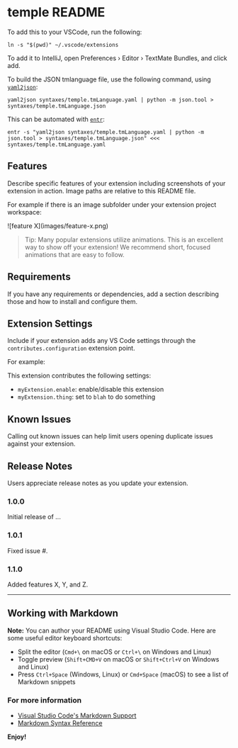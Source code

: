 # temple README

To add this to your VSCode, run the following:

    ln -s "$(pwd)" ~/.vscode/extensions

To add it to IntelliJ, open Preferences › Editor › TextMate Bundles, and click add.

To build the JSON tmlanguage file, use the following command, using [`yaml2json`](https://www.npmjs.com/package/yaml2json):

    yaml2json syntaxes/temple.tmLanguage.yaml | python -m json.tool > syntaxes/temple.tmLanguage.json

This can be automated with [`entr`](http://eradman.com/entrproject/):

    entr -s "yaml2json syntaxes/temple.tmLanguage.yaml | python -m json.tool > syntaxes/temple.tmLanguage.json" <<< syntaxes/temple.tmLanguage.yaml

## Features

Describe specific features of your extension including screenshots of your extension in action. Image paths are relative to this README file.

For example if there is an image subfolder under your extension project workspace:

\!\[feature X\]\(images/feature-x.png\)

> Tip: Many popular extensions utilize animations. This is an excellent way to show off your extension! We recommend short, focused animations that are easy to follow.

## Requirements

If you have any requirements or dependencies, add a section describing those and how to install and configure them.

## Extension Settings

Include if your extension adds any VS Code settings through the `contributes.configuration` extension point.

For example:

This extension contributes the following settings:

- `myExtension.enable`: enable/disable this extension
- `myExtension.thing`: set to `blah` to do something

## Known Issues

Calling out known issues can help limit users opening duplicate issues against your extension.

## Release Notes

Users appreciate release notes as you update your extension.

### 1.0.0

Initial release of ...

### 1.0.1

Fixed issue #.

### 1.1.0

Added features X, Y, and Z.

---

## Working with Markdown

**Note:** You can author your README using Visual Studio Code. Here are some useful editor keyboard shortcuts:

- Split the editor (`Cmd+\` on macOS or `Ctrl+\` on Windows and Linux)
- Toggle preview (`Shift+CMD+V` on macOS or `Shift+Ctrl+V` on Windows and Linux)
- Press `Ctrl+Space` (Windows, Linux) or `Cmd+Space` (macOS) to see a list of Markdown snippets

### For more information

- [Visual Studio Code's Markdown Support](http://code.visualstudio.com/docs/languages/markdown)
- [Markdown Syntax Reference](https://help.github.com/articles/markdown-basics/)

**Enjoy!**
